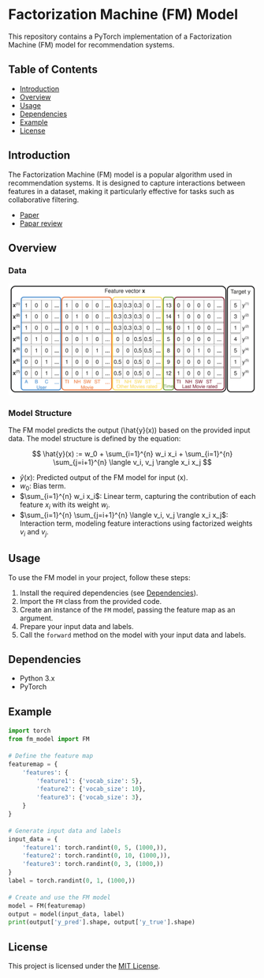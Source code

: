 # Factorization Machine (FM) Model

This repository contains a PyTorch implementation of a Factorization Machine (FM) model for recommendation systems.

## Table of Contents

- [Introduction](#introduction)
- [Overview](#overview)
- [Usage](#usage)
- [Dependencies](#dependencies)
- [Example](#example)
- [License](#license)

## Introduction

The Factorization Machine (FM) model is a popular algorithm used in recommendation systems. It is designed to capture interactions between features in a dataset, making it particularly effective for tasks such as collaborative filtering.
- [Paper](https://analyticsconsultores.com.mx/wp-content/uploads/2019/03/Factorization-Machines-Steffen-Rendle-Osaka-University-2010.pdf)
- [Papar review](https://recheeze.tistory.com/88)


## Overview

### Data

![FM Input](../../../docs/pics/FM_input.png)

### Model Structure

The FM model predicts the output \(\hat{y}(x)\) based on the provided input data. The model structure is defined by the equation:

$$ \hat{y}(x) := w_0 + \sum_{i=1}^{n} w_i x_i + \sum_{i=1}^{n} \sum_{j=i+1}^{n} \langle v_i, v_j \rangle x_i x_j $$

- $\hat{y}(x)$: Predicted output of the FM model for input \(x\).
- $w_0$: Bias term.
- $\sum_{i=1}^{n} w_i x_i$: Linear term, capturing the contribution of each feature $x_i$ with its weight $w_i$.
- $\sum_{i=1}^{n} \sum_{j=i+1}^{n} \langle v_i, v_j \rangle x_i x_j$: Interaction term, modeling feature interactions using factorized weights $v_i$ and $v_j$.



## Usage

To use the FM model in your project, follow these steps:

1. Install the required dependencies (see [Dependencies](#dependencies)).
2. Import the `FM` class from the provided code.
3. Create an instance of the `FM` model, passing the feature map as an argument.
4. Prepare your input data and labels.
5. Call the `forward` method on the model with your input data and labels.

## Dependencies

- Python 3.x
- PyTorch

## Example

```python
import torch
from fm_model import FM

# Define the feature map
featuremap = {
    'features': {
        'feature1': {'vocab_size': 5},
        'feature2': {'vocab_size': 10},
        'feature3': {'vocab_size': 3},
    }
}

# Generate input data and labels
input_data = {
    'feature1': torch.randint(0, 5, (1000,)),
    'feature2': torch.randint(0, 10, (1000,)),
    'feature3': torch.randint(0, 3, (1000,))
}
label = torch.randint(0, 1, (1000,))

# Create and use the FM model
model = FM(featuremap)
output = model(input_data, label)
print(output['y_pred'].shape, output['y_true'].shape)
```

## License

This project is licensed under the [MIT License](LICENSE).

